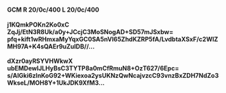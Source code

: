 #### GCM R 20/0c/400 L 20/0c/400
**j1KQmkPOKn2Ko0xC**<br/>**ZqJj/EtN3R8Uk/a0y+JCcjC3MoSNogAD+SD57mJSxbw=**<br/>**pfq+kift1wRHmxaMyYqxGC0SA5nVl65ZhdKZRP5fA/LvdbtaXSxF/c2WlZMH97A+K4sQAEr9uZulDB//...**<br/><br/>
**dXzr0ayRSYVHWkwX**<br/>**ubEMDewlJLHyBsC3TYTP8a0mCfRmuN8+OzT627/6Epc=**<br/>**s/AIGki6zlnKoG92+WKiexoa2ysUKNzQwNcajvzcC93vnzBxZDH7NdZo3WkseL/MOH8Y+1UkJDK9XfM3...**